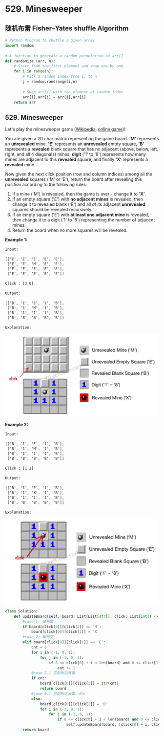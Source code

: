 # 529. Minesweeper

## 随机布雷 Fisher–Yates shuffle Algorithm

```python
# Python Program to shuffle a given array 
import random 
  
# A function to generate a random permutation of arr[] 
def randomize (arr, n): 
    # Start from the first element and swap one by one. 
    for i in range(n): 
        # Pick a random index from i, to n
        j = random.randrange(i,n) 
  
        # Swap arr[i] with the element at random index 
        arr[i],arr[j] = arr[j],arr[i] 
    return arr 
```

## 529. Minesweeper

Let's play the minesweeper game \([Wikipedia](https://en.wikipedia.org/wiki/Minesweeper_%28video_game%29), [online game](http://minesweeperonline.com/)\)!

You are given a 2D char matrix representing the game board. **'M'** represents an **unrevealed** mine, **'E'** represents an **unrevealed** empty square, **'B'** represents a **revealed** blank square that has no adjacent \(above, below, left, right, and all 4 diagonals\) mines, **digit** \('1' to '8'\) represents how many mines are adjacent to this **revealed** square, and finally **'X'** represents a **revealed** mine.

Now given the next click position \(row and column indices\) among all the **unrevealed** squares \('M' or 'E'\), return the board after revealing this position according to the following rules:

1. If a mine \('M'\) is revealed, then the game is over - change it to **'X'**.
2. If an empty square \('E'\) with **no adjacent mines** is revealed, then change it to revealed blank \('B'\) and all of its adjacent **unrevealed** squares should be revealed recursively.
3. If an empty square \('E'\) with **at least one adjacent mine** is revealed, then change it to a digit \('1' to '8'\) representing the number of adjacent mines.
4. Return the board when no more squares will be revealed.

**Example 1:**

```text
Input: 

[['E', 'E', 'E', 'E', 'E'],
 ['E', 'E', 'M', 'E', 'E'],
 ['E', 'E', 'E', 'E', 'E'],
 ['E', 'E', 'E', 'E', 'E']]

Click : [3,0]

Output: 

[['B', '1', 'E', '1', 'B'],
 ['B', '1', 'M', '1', 'B'],
 ['B', '1', '1', '1', 'B'],
 ['B', 'B', 'B', 'B', 'B']]

Explanation:

```

![](../.gitbook/assets/image%20%2825%29.png)

**Example 2:**

```text
Input: 

[['B', '1', 'E', '1', 'B'],
 ['B', '1', 'M', '1', 'B'],
 ['B', '1', '1', '1', 'B'],
 ['B', 'B', 'B', 'B', 'B']]

Click : [1,2]

Output: 

[['B', '1', 'E', '1', 'B'],
 ['B', '1', 'X', '1', 'B'],
 ['B', '1', '1', '1', 'B'],
 ['B', 'B', 'B', 'B', 'B']]

Explanation:
```

![](../.gitbook/assets/image%20%2818%29.png)

```python
class Solution:
    def updateBoard(self, board: List[List[str]], click: List[int]) -> List[List[str]]:
        #case 1: 碰到雷
        if board[click[0]][click[1]] == 'M':
            board[click[0]][click[1]] = 'X'
        #case 2: 碰到空
        elif board[click[0]][click[1]] == 'E':
            cnt = 0
            for i in (-1, 0, 1):
                for j in (-1, 0, 1):
                    if 0 <= click[0] + i < len(board) and 0 <= click[1] + j < len(board[0]) and board[click[0] + i][click[1] + j] == 'M':
                        cnt += 1
            #case 2.1 空的附近有雷 
            if cnt:
                board[click[0]][click[1]] = str(cnt)
                return board
            #case 2.1 空的附近没雷，dfs
            else:
                board[click[0]][click[1]] = 'B'
                for i in (-1, 0, 1):
                    for j in (-1, 0, 1):
                        if 0 <= click[0] + i < len(board) and 0 <= click[1] + j < len(board[0]):
                            self.updateBoard(board, [click[0] + i, click[1] + j])
        return board
```

